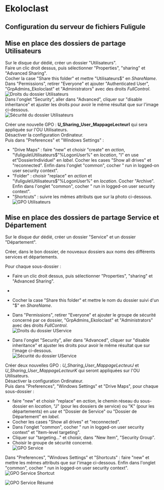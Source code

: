 # Ekoloclast

## Configuration du serveur de fichiers Fuligule

## Mise en place des dossiers de partage Utilisateurs

Sur le disque dur dédié, créer un dossier "Utilisateurs".  
Faire un clic droit dessus, puis sélectionner "Properties", "sharing" et "Advanced Sharing".  
Cocher la case "Share this folder" et mettre "Utilisateurs$" en *ShareName*.  
Dans "Permissions", retirer "Everyone" et ajouter "Authenticated User", "GrpAdmins_Ekoloclast" et "Administrators" avec des droits *FullControl*.  
![Droits du dossier Utilisateurs](/Ressources/S06_DroitUtilisateurs.png)  
Dans l'onglet "Security", aller dans "Advanced", cliquer sur "disable inheritance" et ajuster les droits pour avoir le même résultat que sur l'image ci-dessous.  
![Sécurité du dossier Utilisateurs](/Ressources/S06_SécuritéUtilisateurs.png)  

Créer une nouvelle GPO : **U_Sharing_User_MappageLecteurI** qui sera appliquée sur l'OU Utilisateurs.  
Désactiver la configuration Ordinateur.  
Puis dans "Preferences" et "Windows Settings" :  
- "Drive Maps" : faire "new" et choisir "create" en *action*, "\\fuligule\Utilisateurs$"\%LogonUser%" en *location*, "I" en use et"DossierIndividuel" en *label*. Cocher les cases "Show all drives" et "reconnected". Enfin dans l'onglet "common", cocher " run in logged-on user security context".  
- "Folder" : choisir "replace" en *action* et "\\fuligule\Utilisateurs$"\%LogonUser%" en *location*. Cocher "Archive". Enfin dans l'onglet "common", cocher " run in logged-on user security context".  
- "Shortcuts" : suivre les mêmes attributs que sur la photo ci-dessous.  
![GPO Utilisateurs ](/Ressources/S06_GPOUtilisateurs.png)


## Mise en place des dossiers de partage Service et Département

Sur le disque dur dédié, créer un dossier "Service" et un dossier "Département".  

Créer, dans le bon dossier, de nouveaux dossiers aux noms des différents services et départements.

Pour chaque sous-dossier :
- Faire un clic droit dessus, puis sélectionner "Properties", "sharing" et "Advanced Sharing".
- 
- Cocher la case "Share this folder" et mettre le nom du dossier suivi d'un "$" en *ShareName*.

- Dans "Permissions", retirer "Everyone" et ajouter le groupe de sécurité concerné par ce dossier, "GrpAdmins_Ekoloclast" et "Administrators" avec des droits *FullControl*.  
![Droits du dossier UService](/Ressources/S06_DroitsService.png)

- Dans l'onglet "Security", aller dans "Advanced", cliquer sur "disable inheritance" et ajuster les droits pour avoir le même résultat que sur l'image ci-dessous.  
![Sécurité du dossier UService](/Ressources/S06_SécuritéService.png)  

Créer deux nouvelles GPO : *U_Sharing_User_MappageLecteurJ* et *U_Sharing_User_MappageLecteurK* qui seront appliquées sur l'OU Utilisateurs.  
Désactiver la configuration Ordinateur.  
Puis dans "Preferences", "Windows Settings" et "Drive Maps", pour chaque sous-dossier :
- faire "new" et choisir "replace" en *action*, le chemin réseau du sous-dossier en *location*, "J" (pour les dossiers de service) ou "K" (pour les départements) en *use* et "Dossier de Service" ou "Dossier de Département" en *label*.   
-  Cocher les cases "Show all drives" et "reconnected".   
-  Dans l'onglet "common", cocher " run in logged-on user security context" et "Item-level targeting".  
-  Cliquer sur "targeting..." et choisir, dans "New Item", "Security Group".  
-  Choisir le groupe de sécurité concerné.  
![GPO Service](/Ressources/S06_GPOService.png)

Dans "Preferences", "Windows Settings" et "Shortcuts" : faire "new" et mettre les mêmes attributs que sur l'image ci-dessous. 
Enfin dans l'onglet "common", cocher " run in logged-on user security context".  
![GPO Service Shortcut](/Ressources/S06_GPOService2.png)

![GPO Service Résumé](/Ressources/S06_GPOService3.png)
